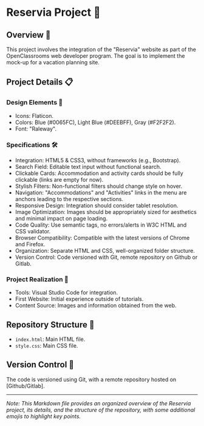 # Reservia Project 🌴

## Overview 🚀
This project involves the integration of the "Reservia" website as part of the OpenClassrooms web developer program. The goal is to implement the mock-up for a vacation planning site.

## Project Details 📋

### Design Elements 🎨
- Icons: Flaticon.
- Colors: Blue (#0065FC), Light Blue (#DEEBFF), Gray (#F2F2F2).
- Font: "Raleway".

### Specifications 🛠️
- Integration: HTML5 & CSS3, without frameworks (e.g., Bootstrap).
- Search Field: Editable text input without functional search.
- Clickable Cards: Accommodation and activity cards should be fully clickable (links are empty for now).
- Stylish Filters: Non-functional filters should change style on hover.
- Navigation: "Accommodations" and "Activities" links in the menu are anchors leading to the respective sections.
- Responsive Design: Integration should consider tablet resolution.
- Image Optimization: Images should be appropriately sized for aesthetics and minimal impact on page loading.
- Code Quality: Use semantic tags, no errors/alerts in W3C HTML and CSS validator.
- Browser Compatibility: Compatible with the latest versions of Chrome and Firefox.
- Organization: Separate HTML and CSS, well-organized folder structure.
- Version Control: Code versioned with Git, remote repository on Github or Gitlab.

### Project Realization 🚀
- Tools: Visual Studio Code for integration.
- First Website: Initial experience outside of tutorials.
- Content Source: Images and information obtained from the web.

## Repository Structure 📂
- `index.html`: Main HTML file.
- `style.css`: Main CSS file.

## Version Control 🔄
The code is versioned using Git, with a remote repository hosted on [Github/Gitlab].

---
*Note: This Markdown file provides an organized overview of the Reservia project, its details, and the structure of the repository, with some additional emojis to highlight key points.*
